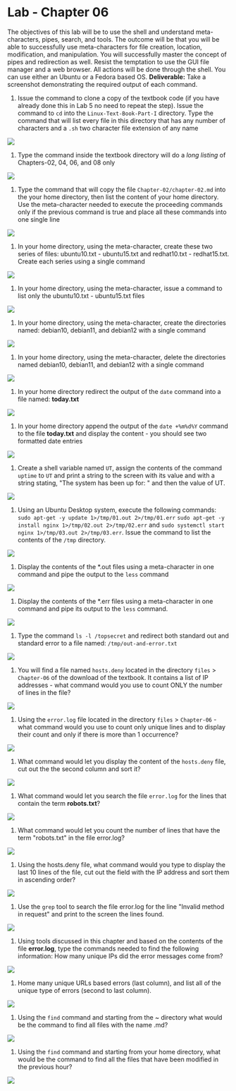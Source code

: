 # Lab - Chapter 06

The objectives of this lab will be to use the shell and understand meta-characters, pipes, search, and tools. The outcome will be that you will be able to successfully use meta-characters for file creation, location, modification, and manipulation.  You will successfully master the concept of pipes and redirection as well.  Resist the temptation to use the GUI file manager and a web browser.  All actions will be done through the shell. You can use either an Ubuntu or a Fedora based OS.  **Deliverable:** Take a screenshot demonstrating the required output of each command.

1. Issue the command to clone a copy of the textbook code (if you have already done this in Lab 5 no need to repeat the step). Issue the command to `cd` into the `Linux-Text-Book-Part-I` directory. Type the command that will list every file in this directory that has any number of characters and a ```.sh``` two character file extension of any name

![](../images/Lab-6/step1.png)

1. Type the command inside the textbook directory will do a *long listing* of Chapters-02, 04, 06, and 08 only

![](../images/Lab-6/step2.png)


1. Type the command that will copy the file `Chapter-02/chapter-02.md` into the your home directory, then list the content of your home directory. Use the meta-character needed to execute the proceeding commands only if the previous command is true and place all these commands into one single line

![](../images/Lab-6/step3.png)


1. In your home directory, using the meta-character, create these two series of files: ubuntu10.txt - ubuntu15.txt and redhat10.txt - redhat15.txt.  Create each series using a single command

![](../images/Lab-6/step4.png)


1. In your home directory, using the meta-character, issue a command to list only the ubuntu10.txt - ubuntu15.txt files

![](../images/Lab-6/step5.png)


1. In your home directory, using the meta-character, create the directories named: debian10, debian11, and debian12 with a single command

![](../images/Lab-6/step6.png)


1. In your home directory, using the meta-character, delete the directories named debian10, debian11, and debian12 with a single command

![](../images/Lab-6/step7.png)


1. In your home directory redirect the output of the `date` command into a file named: **today.txt**

![](../images/Lab-6/step8.png)


1. In your home directory append the output of the `date +%m%d%Y` command to the file **today.txt** and display the content - you should see two formatted date entries

![](../images/Lab-6/step9.png)


1. Create a shell variable named `UT`, assign the contents of the command ```uptime``` to `UT` and print a string to the screen with its value and with a string stating, "The system has been up for: " and then the value of UT.

![](../images/Lab-6/step10.png)


1. Using an Ubuntu Desktop system, execute the following commands: ```sudo apt-get -y update 1>/tmp/01.out 2>/tmp/01.err``` ```sudo apt-get -y install nginx 1>/tmp/02.out 2>/tmp/02.err``` and ```sudo systemctl start nginx 1>/tmp/03.out 2>/tmp/03.err```. Issue the command to list the contents of the `/tmp` directory.

![](../images/Lab-6/step11.png)


1. Display the contents of the \*.out files using a meta-character in one command and pipe the output to the ```less``` command

![](../images/Lab-6/step12.png)


1. Display the contents of the \*.err files using a meta-character in one command and pipe its output to the ```less``` command. 

![](../images/Lab-6/step13.png)


1. Type the command ```ls -l /topsecret``` and redirect both standard out and standard error to a file named: `/tmp/out-and-error.txt`

![](../images/Lab-6/step14.png)


1. You will find a file named `hosts.deny` located in the directory `files` > `Chapter-06` of the download of the textbook. It contains a list of IP addresses - what command would you use to count ONLY the number of lines in the file?

![](../images/Lab-6/step15.png)


1. Using the `error.log` file located in the directory `files` > `Chapter-06` - what command would you use to count only unique lines and to display their count and only if there is more than 1 occurrence?

![](../images/Lab-6/step16.png)


1. What command would let you display the content of the `hosts.deny` file, cut out the the second column and sort it?

![](../images/Lab-6/step17.png)


1. What command would let you search the file `error.log` for the lines that contain the term **robots.txt**?

![](../images/Lab-6/step18.png)


1. What command would let you count the number of lines that have the term "robots.txt" in the file error.log?

![](../images/Lab-6/step19.png)


1. Using the hosts.deny file, what command would you type to display the last 10 lines of the file, cut out the field with the IP address and sort them in ascending order?

![](../images/Lab-6/step20.png)


1. Use the `grep` tool to search the file error.log for the line "Invalid method in request" and print to the screen the lines found.

![](../images/Lab-6/step21.png)


1. Using tools discussed in this chapter and based on the contents of the file **error.log**, type the commands needed to find the following information:  How many unique IPs did the error messages come from? 

![](../images/Lab-6/step22.png)


1. Home many unique URLs based errors (last column), and list all of the unique type of errors (second to last column).

![](../images/Lab-6/step2.png)


1. Using the ```find``` command and starting from the \~ directory what would be the command to find all files with the name .md?

![](../images/Lab-6/step24png)


1. Using the `find` command and starting from your home directory, what would be the command to find all the files that have been modified in the previous hour?

![](../images/Lab-6/step25.png)

